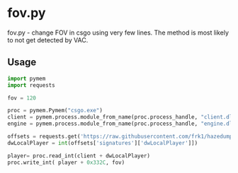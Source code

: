 # fov.py
fov.py - change FOV in csgo using very few lines. The method is most likely to not get detected by VAC.





## Usage

```python
import pymem
import requests

fov = 120

proc = pymem.Pymem("csgo.exe")
client = pymem.process.module_from_name(proc.process_handle, "client.dll").lpBaseOfDll
engine = pymem.process.module_from_name(proc.process_handle, "engine.dll" ).lpBaseOfDll

offsets = requests.get('https://raw.githubusercontent.com/frk1/hazedumper/master/csgo.json').json()
dwLocalPlayer = int(offsets['signatures']['dwLocalPlayer']])

player= proc.read_int(client + dwLocalPlayer)
proc.write_int( player + 0x332C, fov)

```
